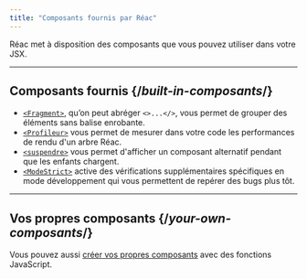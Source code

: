 ```yaml
---
title: "Composants fournis par Réac"
---
```


<Intro>

Réac met à disposition des composants que vous pouvez utiliser dans votre JSX.

</Intro>

---

## Composants fournis {/*built-in-composants*/}

* [`<Fragment>`](/reference/Réac/Fragment), qu’on peut abréger `<>...</>`, vous permet de grouper des éléments sans balise enrobante.
* [`<Profileur>`](/reference/Réac/Profileur) vous permet de mesurer dans votre code les performances de rendu d'un arbre Réac.
* [`<suspendre>`](/reference/Réac/suspendre) vous permet d'afficher un composant alternatif pendant que les enfants chargent.
* [`<ModeStrict>`](/reference/Réac/ModeStrict) active des vérifications supplémentaires spécifiques en mode développement qui vous permettent de repérer des bugs plus tôt.

---

## Vos propres composants {/*your-own-composants*/}

Vous pouvez aussi [créer vos propres composants](/learn/your-first-composant) avec des fonctions JavaScript.
